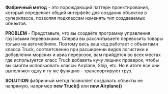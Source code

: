  __Фабричный метод__ - это порождающий паттерн проектирования, который определяет 
 общий интерфейс для создания объектов в суперклассе, позволяя подклассам изменять 
 тип создаваемых объектов.
 
 __PROBLEM__ - Представьте, что вы создаёте программу управления грузовыми перевозками. Сперва вы рассчитываете перевозить товары только на автомобилях. 
 Поэтому весь ваш код работает с объектами класса Truck, соответсвенно при расширении видов логистики и добавлении морских и авиа перевозок, 
 вам прийдется во всех местах где используется класс Truck добавить кучу лишних проверок, чтобы вы смогли использовать классы Airplane, Ship, etc.
 Но в итоге все они выполняют одну и ту же функцию - транспортируют груз.
 
 __SOLUTION__ фабричный метод позволяет создавать объекты не напрямую, например __new Truck()__ или __new Airplane()__ 